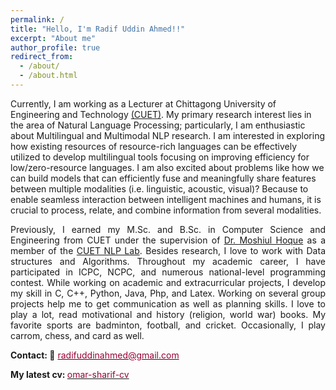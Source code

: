 ```yaml
---
permalink: /
title: "Hello, I'm Radif Uddin Ahmed!!"
excerpt: "About me"
author_profile: true
redirect_from: 
  - /about/
  - /about.html
---
```


<!---
<p align="justify">
  <b><font color="red"><h2> (Under Construction)</h2></font></b>
</p>
-->

<p align="justify">

Currently, I am working as a Lecturer at Chittagong University of Engineering and Technology <a href="https://www.cuet.ac.bd/">(CUET)</a>. My primary research interest lies in the area of Natural Language Processing; particularly, I am enthusiastic about Multilingual and Multimodal NLP research. I am interested in exploring how existing resources of resource-rich languages can be effectively utilized to develop multilingual tools focusing on improving efficiency for low/zero-resource languages. I am also excited about problems like how we can build models that can efficiently fuse and meaningfully share features between multiple modalities (i.e. linguistic, acoustic, visual)? Because to enable seamless interaction between intelligent machines and humans, it is crucial to process, relate, and combine information from several modalities.
</p> 
 
<p align="justify">
Previously, I earned my M.Sc. and B.Sc. in Computer Science and Engineering from CUET under the supervision of <a href="https://cuetnlp.com/people/"> Dr. Moshiul Hoque</a> as a member of the <a href="https://cuetnlp.com/people/"> CUET NLP Lab</a>. Besides research, I love to work with Data structures and Algorithms. Throughout my academic career, I have participated in ICPC, NCPC, and numerous national-level programming contest. While working on academic and extracurricular projects, I develop my skill in C, C++, Python, Java, Php, and Latex. Working on several group projects help me to get communication as well as planning skills. I love to play a lot, read motivational and history (religion, world war) books. My favorite sports are badminton, football, and cricket. Occasionally, I play carrom, chess, and card as well.
</p>

<b>Contact: 📧</b> [<font color= "#990033" >radifuddinahmed@gmail.com</font>](radifuddinahmed@gmail.com)

<b>My latest cv: </b> <a href="../files/CV_RadifUddinAhmed.pdf"><font color="#990033">omar-sharif-cv</font></a>

